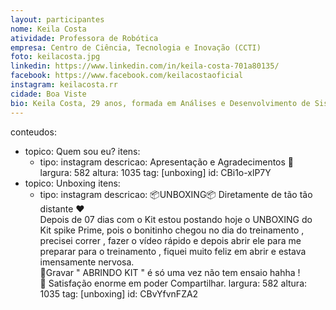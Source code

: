 ```yaml
---
layout: participantes
nome: Keila Costa
atividade: Professora de Robótica
empresa: Centro de Ciência, Tecnologia e Inovação (CCTI)
foto: keilacosta.jpg
linkedin: https://www.linkedin.com/in/keila-costa-701a80135/ 
facebook: https://www.facebook.com/keilacostaoficial
instagram: keilacosta.rr
cidade: Boa Viste
bio: Keila Costa, 29 anos, formada em Análises e Desenvolvimento de Sistema, especialista em informática na educação, atualmente acadêmica de licenciatura em Computação pela Universidade Estadual de Londrina, e Pós-graduanda em robótica educacional, apaixonada pela educação ha 04 anos e ao longo desses pequenos e preciosos anos Keila lecionou para mais de Mil alunos na área da Robótica Educacional no Centro de Ciência, Tecnologia e Inovação (CCTI) que é um projeto organizado e dirigido pela SMTI – Secretaria Municipal de Tecnologia e Inclusão Digital da Prefeitura de Boa Vista, é Técnica da Equipe de robótica “ I, ROBOT” ha 03 anos e responsável pelo projeto de robótica no CCTI. Trabalho na área de tecnologia há 5 Anos e especificamente com Robótica Educacional há 4 anos, foi desafiada ainda cursando o ensino superior onde estava no último semestre quando recebeu essa proposta maravilhosa de abraçar o projeto Robótica, atualmente Amante das pecinhas de lego leciona para crianças de 08 à 12 anos no CCTI, além de lecionar Keila faz parte da organização de alguns campeonatos/desafios de Robôs e também atua como Juíza de Projeto de Pesquisa no Torneio FLL-First lego Legue. 
---
```

conteudos:
  - topico: Quem sou eu?
    itens: 
      - tipo: instagram
        descricao: Apresentação e Agradecimentos 🌟
        largura: 582
        altura: 1035
        tag: [unboxing] 
        id: CBi1o-xlP7Y
  - topico: Unboxing
    itens: 
      - tipo: instagram
        descricao: 📦UNBOXING📦 Diretamente de tão tão distante ♥️<br>Depois de 07 dias com o Kit estou postando hoje o UNBOXING do Kit spike Prime, pois o bonitinho chegou no dia do treinamento , precisei correr , fazer o vídeo rápido e depois abrir ele para me preparar para o treinamento , fiquei muito feliz em abrir e estava imensamente nervosa.<br>📍Gravar " ABRINDO KIT " é só uma vez não tem ensaio hahha !<br>📍 Satisfação enorme em poder Compartilhar.
        largura: 582
        altura: 1035
        tag: [unboxing] 
        id: CBvYfvnFZA2
